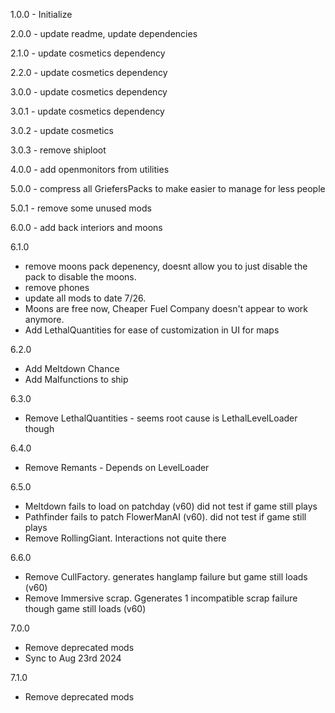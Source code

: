1.0.0 - Initialize

2.0.0 - update readme, update dependencies

2.1.0 - update cosmetics dependency

2.2.0 - update cosmetics dependency

3.0.0 - update cosmetics dependency

3.0.1 - update cosmetics dependency

3.0.2 - update cosmetics

3.0.3 - remove shiploot

4.0.0 - add openmonitors from utilities

5.0.0 - compress all GriefersPacks to make easier to manage for less people

5.0.1 - remove some unused mods

6.0.0 - add back interiors and moons

6.1.0
* remove moons pack depenency, doesnt allow you to just disable the pack to disable the moons.
* remove phones
* update all mods to date 7/26. 
* Moons are free now, Cheaper Fuel Company doesn't appear to work anymore.
* Add LethalQuantities for ease of customization in UI for maps

6.2.0
* Add Meltdown Chance
* Add Malfunctions to ship

6.3.0
* Remove LethalQuantities - seems root cause is LethalLevelLoader though

6.4.0
* Remove Remants - Depends on LevelLoader

6.5.0
* Meltdown fails to load on patchday (v60) did not test if game still plays
* Pathfinder fails to patch FlowerManAI (v60). did not test if game still plays
* Remove RollingGiant. Interactions not quite there

6.6.0
* Remove CullFactory. generates hanglamp failure but game still loads (v60)
* Remove Immersive scrap. Ggenerates 1 incompatible scrap failure though game still loads (v60)

7.0.0
* Remove deprecated mods
* Sync to Aug 23rd 2024

7.1.0
* Remove deprecated mods